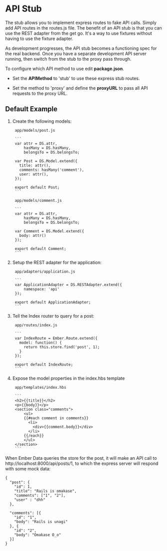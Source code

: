 API Stub
========

The stub allows you to implement express routes to fake API calls.
Simply add API routes in the routes.js file. The benefit of an API
stub is that you can use the REST adapter from the get go. It's a
way to use fixtures without having to use the fixture adapter.

As development progresses, the API stub becomes a functioning spec
for the real backend. Once you have a separate development API
server running, then switch from the stub to the proxy pass through.

To configure which API method to use edit **package.json**.

* Set the **APIMethod** to 'stub' to use these express stub routes. 

* Set the method to 'proxy' and define the **proxyURL** to pass all API requests to the proxy URL.

Default Example
---------------- 

1. Create the following models:

		app/models/post.js

		```
		var attr = DS.attr,
		    hasMany = DS.hasMany,
		    belongsTo = DS.belongsTo;

		var Post = DS.Model.extend({
		  title: attr(),
		  comments: hasMany('comment'),
		  user: attr(),
		});

		export default Post;
		```

		app/models/comment.js

		```
		var attr = DS.attr,
		    hasMany = DS.hasMany,
		    belongsTo = DS.belongsTo;

		var Comment = DS.Model.extend({
		  body: attr()
		});

		export default Comment;
		```

2. Setup the REST adapter for the application:

		app/adapters/application.js

		```
		var ApplicationAdapter = DS.RESTAdapter.extend({
			namespace: 'api'
		});

		export default ApplicationAdapter;
		```

3. Tell the Index router to query for a post:

		app/routes/index.js

		```
		var IndexRoute = Ember.Route.extend({
		  model: function() {
		    return this.store.find('post', 1);
		  }
		});

		export default IndexRoute;
		```


4. Expose the model properties in the index.hbs template

		app/templates/index.hbs

		```
		<h2>{{title}}</h2>
		<p>{{body}}</p>
		<section class="comments">
			<ul>
			{{#each comment in comments}}
			  <li>
			    <div>{{comment.body}}</div>
			  </li>
			{{/each}}
			</ul>
		</section>
		```

When Ember Data queries the store for the post, it will make an API call to
http://localhost:8000/api/posts/1, to which the express server will respond with
some mock data:

```
{
  "post": {
    "id": 1,
    "title": "Rails is omakase",
    "comments": ["1", "2"],
    "user" : "dhh"
  },

  "comments": [{
    "id": "1",
    "body": "Rails is unagi"
  }, {
    "id": "2",
    "body": "Omakase O_o"
  }]
}
```
